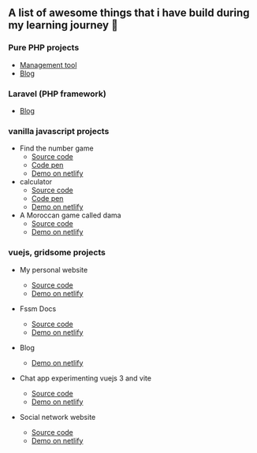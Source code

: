 ## A list of awesome things that i have build during my learning journey :star_struck:


### Pure PHP projects
  - [Management tool](https://github.com/oumoussa98/tool-for-management)
  - [Blog](https://github.com/oumoussa98/blog-with-php)

### Laravel (PHP framework)
  - [Blog](https://github.com/oumoussa98/Blog-laravel)

### vanilla javascript projects

- Find the number game
  - [Source code](https://github.com/oumoussa98/javascript-game)
  - [Code pen](https://codepen.io/oumoussa98/pen/rNxZQKa)
  - [Demo on netlify](https://javascript-game1.netlify.app/)
- calculator
  - [Source code](https://github.com/oumoussa98/javascript-calculator)
  - [Code pen](https://codepen.io/oumoussa98/pen/JjGwbMv)
  - [Demo on netlify](https://javascript-calculator1.netlify.app)
- A Moroccan game called dama
  - [Source code](https://github.com/oumoussa98/online-dama)
  - [Demo on netlify](https://online-dama.netlify.app/)

### vuejs, gridsome projects

- My personal website

  - [Source code](https://github.com/oumoussa98/gridsome-personal-website)
  - [Demo on netlify](https://oumoussa98.netlify.app/)

- Fssm Docs
  - [Source code](https://github.com/oumoussa98/fssm-docs-ssg)
  - [Demo on netlify](https://fssm-docs-dev.netlify.app/)
- Blog
  - [Demo on netlify](https://blogname.netlify.app/)
- Chat app experimenting vuejs 3 and vite
  - [Source code](https://github.com/oumoussa98/chat-app)
  - [Demo on netlify](https://chat-app-dev.netlify.app/)
- Social network website
  - [Source code](https://github.com/awbx/UpTech)
  - [Demo on netlify](https://up-tech.netlify.com)
